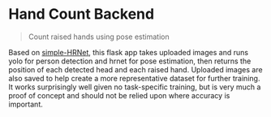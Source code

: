 # Hand Count Backend
> Count raised hands using pose estimation

Based on [simple-HRNet](https://github.com/stefanopini/simple-HRNet), this flask app takes uploaded images and runs yolo for person detection and hrnet for pose estimation, then returns the position of each detected head and each raised hand. Uploaded images are also saved to help create a more representative dataset for further training. It works surprisingly well given no task-specific training, but is very much a proof of concept and should not be relied upon where accuracy is important.
